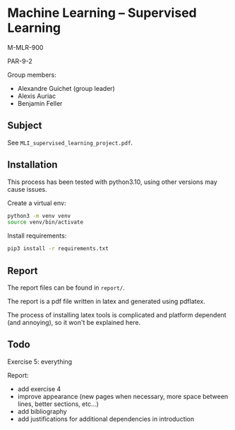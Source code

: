 # Machine Learning – Supervised Learning

M-MLR-900

PAR-9-2

Group members:
- Alexandre Guichet (group leader)
- Alexis Auriac
- Benjamin Feller

## Subject

See ```MLI_supervised_learning_project.pdf```.

## Installation

This process has been tested with python3.10, using other versions may cause issues.

Create a virtual env:
```bash
python3 -m venv venv
source venv/bin/activate
```

Install requirements:
```bash
pip3 install -r requirements.txt
```

## Report

The report files can be found in ```report/```.

The report is a pdf file written in latex and generated using pdflatex.

The process of installing latex tools is complicated and platform dependent (and annoying), so it won't be explained here.

## Todo

Exercise 5: everything

Report:
- add exercise 4
- improve appearance (new pages when necessary, more space between lines, better sections, etc...)
- add bibliography
- add justifications for additional dependencies in introduction
